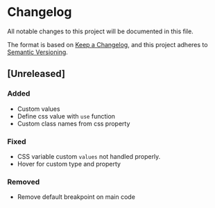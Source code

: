 # Changelog

All notable changes to this project will be documented in this file.

The format is based on [Keep a Changelog](https://keepachangelog.com/en/1.1.0/),
and this project adheres to [Semantic Versioning](https://semver.org/spec/v2.0.0.html).

## [Unreleased]

### Added

- Custom values
- Define css value with `use` function
- Custom class names from css property

### Fixed

- CSS variable custom `values` not handled properly.
- Hover for custom type and property

### Removed

- Remove default breakpoint on main code
